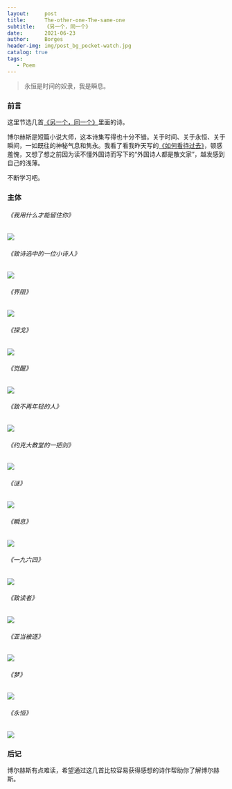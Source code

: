 ```yaml
---
layout:     post
title:      The-other-one-The-same-one
subtitle:   《另一个，同一个》
date:       2021-06-23
author:     Borges
header-img: img/post_bg_pocket-watch.jpg
catalog: true
tags:
   - Poem
---
```


> 永恒是时间的奴隶，我是瞬息。

### 前言

这里节选几首[《另一个，同一个》](https://book.douban.com/subject/26671805/)里面的诗。

博尔赫斯是短篇小说大师，这本诗集写得也十分不错。关于时间、关于永恒、关于瞬间，一如既往的神秘气息和隽永。我看了看我昨天写的[《如何看待过去》](https://huang-feiyu.github.io/2021/06/22/Essay-13/)，顿感羞愧，又想了想之前因为读不懂外国诗而写下的“外国诗人都是散文家”，越发感到自己的浅薄。

不断学习吧。

### 主体

###### 《我用什么才能留住你》

![](https://github.com/huang-feiyu/huang-feiyu.github.io/blob/master/Resources/Poem/Borges-Poetry-1.png?raw=true)

###### 《致诗选中的一位小诗人》

![](https://github.com/huang-feiyu/huang-feiyu.github.io/blob/master/Resources/Poem/Borges-Poetry-2.png?raw=true)

###### 《界限》

![](https://github.com/huang-feiyu/huang-feiyu.github.io/blob/master/Resources/Poem/Borges-Poetry-3.png?raw=true)

###### 《探戈》

![](https://github.com/huang-feiyu/huang-feiyu.github.io/blob/master/Resources/Poem/Borges-Poetry-4.png?raw=true)

###### 《觉醒》

![](https://github.com/huang-feiyu/huang-feiyu.github.io/blob/master/Resources/Poem/Borges-Poetry-5.png?raw=true)

###### 《致不再年轻的人》

![](https://github.com/huang-feiyu/huang-feiyu.github.io/blob/master/Resources/Poem/Borges-Poetry-6.png?raw=true)

###### 《约克大教堂的一把剑》

![](https://github.com/huang-feiyu/huang-feiyu.github.io/blob/master/Resources/Poem/Borges-Poetry-7.png?raw=true)

###### 《谜》

![](https://github.com/huang-feiyu/huang-feiyu.github.io/blob/master/Resources/Poem/Borges-Poetry-8.png?raw=true)

###### 《瞬息》

![](https://github.com/huang-feiyu/huang-feiyu.github.io/blob/master/Resources/Poem/Borges-Poetry-9.png?raw=true)

###### 《一九六四》

![](https://github.com/huang-feiyu/huang-feiyu.github.io/blob/master/Resources/Poem/Borges-Poetry-10.png?raw=true)

###### 《致读者》

![](https://github.com/huang-feiyu/huang-feiyu.github.io/blob/master/Resources/Poem/Borges-Poetry-11.png?raw=true)

###### 《亚当被逐》

![](https://github.com/huang-feiyu/huang-feiyu.github.io/blob/master/Resources/Poem/Borges-Poetry-12.png?raw=true)

###### 《梦》

![](https://github.com/huang-feiyu/huang-feiyu.github.io/blob/master/Resources/Poem/Borges-Poetry-13.png?raw=true)

###### 《永恒》

![](https://github.com/huang-feiyu/huang-feiyu.github.io/blob/master/Resources/Poem/Borges-Poetry-14.png?raw=true)

### 后记

博尔赫斯有点难读，希望通过这几首比较容易获得感想的诗作帮助你了解博尔赫斯。


